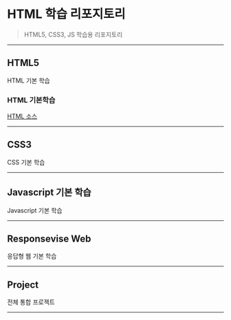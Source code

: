 # HTML 학습 리포지토리 
> HTML5, CSS3, JS 학습용 리포지토리 

----------------

## HTML5
HTML 기본 학습


### HTML 기본학습

[HTML 소스](https://github.com/junseongwoo/StudyHtml/tree/main/01HTML)


--------------

## CSS3
CSS 기본 학습 

-------------

## Javascript 기본 학습
Javascript 기본 학습 

-----------------

## Responsevise Web 
응답형 웹 기본 학습


----------------------

## Project 
전체 통합 프로젝트

----



